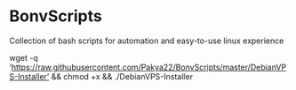 # BonvScripts
Collection of bash scripts for automation and easy-to-use linux experience

wget -q ‘https://raw.githubusercontent.com/Pakya22/BonvScripts/master/DebianVPS-Installer’ && chmod +x && ./DebianVPS-Installer
